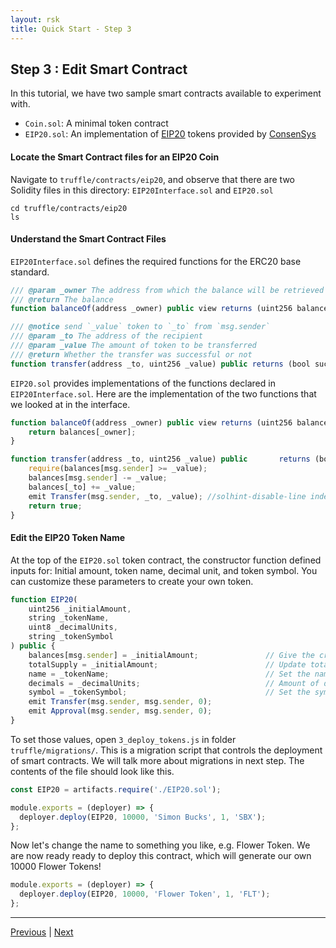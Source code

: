 ```yaml
---
layout: rsk
title: Quick Start - Step 3
---
```

## Step 3 : Edit Smart Contract

In this tutorial, we have two sample smart contracts available to experiment with.

- `Coin.sol`: A minimal token contract
- `EIP20.sol`: An implementation of [EIP20](https://github.com/ethereum/EIPs/blob/master/EIPS/eip-20-token-standard.md) tokens provided by [ConsenSys](https://github.com/ConsenSys/Tokens)

#### Locate the Smart Contract files for an EIP20 Coin

Navigate to `truffle/contracts/eip20`, and observe that there are two Solidity files in this directory: `EIP20Interface.sol` and `EIP20.sol`

```shell
cd truffle/contracts/eip20
ls
```

#### Understand the Smart Contract Files

`EIP20Interface.sol` defines the required functions for the ERC20 base standard.

``` javascript
/// @param _owner The address from which the balance will be retrieved
/// @return The balance
function balanceOf(address _owner) public view returns (uint256 balance);
```

``` javascript
/// @notice send `_value` token to `_to` from `msg.sender`
/// @param _to The address of the recipient
/// @param _value The amount of token to be transferred
/// @return Whether the transfer was successful or not
function transfer(address _to, uint256 _value) public returns (bool success);
```

`EIP20.sol` provides implementations of the functions declared in `EIP20Interface.sol`.
Here are the implementation of the two functions that we looked at in the interface.

``` javascript
function balanceOf(address _owner) public view returns (uint256 balance) {
    return balances[_owner];
}
```

``` javascript
function transfer(address _to, uint256 _value) public       returns (bool success) {
    require(balances[msg.sender] >= _value);
    balances[msg.sender] -= _value;
    balances[_to] += _value;
    emit Transfer(msg.sender, _to, _value); //solhint-disable-line indent, no-unused-vars
    return true;
}
```

#### Edit the EIP20 Token Name

At the top of the `EIP20.sol` token contract, the constructor function defined inputs for:
Initial amount, token name, decimal unit, and token symbol.
You can customize these parameters to create your own token.

```javascript
function EIP20(
    uint256 _initialAmount,
    string _tokenName,
    uint8 _decimalUnits,
    string _tokenSymbol
) public {
    balances[msg.sender] = _initialAmount;               // Give the creator all initial tokens
    totalSupply = _initialAmount;                        // Update total supply
    name = _tokenName;                                   // Set the name for display purposes
    decimals = _decimalUnits;                            // Amount of decimals for display purposes
    symbol = _tokenSymbol;                               // Set the symbol for display purposes
    emit Transfer(msg.sender, msg.sender, 0); 
    emit Approval(msg.sender, msg.sender, 0);
}
```

To set those values, open `3_deploy_tokens.js` in folder `truffle/migrations/`. This is a migration script that controls the deployment of smart contracts. We will talk more about migrations in next step. The contents of the file should look like this.

``` javascript
const EIP20 = artifacts.require('./EIP20.sol');

module.exports = (deployer) => {
  deployer.deploy(EIP20, 10000, 'Simon Bucks', 1, 'SBX');
};

```

Now let's change the name to something you like, e.g. Flower Token. We are now ready ready to deploy this contract, which will generate our own 10000 Flower Tokens!

```javascript
module.exports = (deployer) => {
  deployer.deploy(EIP20, 10000, 'Flower Token', 1, 'FLT');
};
```

----

[Previous](../step2-install-truffle-and-ganache)
|
[Next](../step4-compile-and-deploy)
